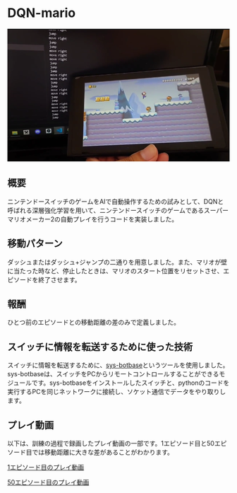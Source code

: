 # DQN-mario
<p align="center"> 
  <img src="dqn-mario.png" alt="mario" width="504px" height="300px">
</p>

## 概要
ニンテンドースイッチのゲームをAIで自動操作するための試みとして、DQNと呼ばれる深層強化学習を用いて、ニンテンドースイッチのゲームであるスーパーマリオメーカー2の自動プレイを行うコードを実装しました。

## 移動パターン
ダッシュまたはダッシュ+ジャンプの二通りを用意しました。また、マリオが壁に当たった時など、停止したときは、マリオのスタート位置をリセットさせ、エピソードを終了させます。

## 報酬
ひとつ前のエピソードとの移動距離の差のみで定義しました。

## スイッチに情報を転送するために使った技術
スイッチに情報を転送するために、[sys-botbase](https://github.com/olliz0r/sys-botbase)というツールを使用しました。sys-botbaseは、スイッチをPCからリモートコントロールすることができるモジュールです。sys-botbaseをインストールしたスイッチと、pythonのコードを実行するPCを同じネットワークに接続し、ソケット通信でデータをやり取りします。

## プレイ動画
以下は、訓練の過程で録画したプレイ動画の一部です。1エピソード目と50エピソード目では移動距離に大きな差があることがわかります。

[1エピソード目のプレイ動画](https://youtu.be/eb3pcQYecK4?si=ZcREByohYeGNbej8)

[50エピソード目のプレイ動画](https://youtu.be/rn1ftJWICzc?si=gzBkiydQG2_eYSMK)
